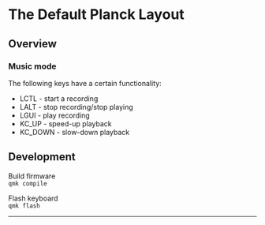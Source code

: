# The Default Planck Layout

## Overview
### Music mode
The following keys have a certain functionality:
- LCTL - start a recording
- LALT - stop recording/stop playing
- LGUI - play recording
- KC_UP - speed-up playback
- KC_DOWN - slow-down playback

## Development
Build firmware  
`qmk compile`  

Flash keyboard  
`qmk flash`

---